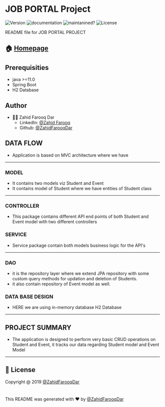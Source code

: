 # JOB PORTAL Project
![Version](https://img.shields.io/static/v1?label=java-version&message=%3E=11&color=blue) ![documentation](https://img.shields.io/static/v1?label=documentation&message=yes&color=green) ![maintanined?](https://img.shields.io/static/v1?label=maintained?&message=yes&color=green) ![License](https://img.shields.io/static/v1?label=license&message=ZAHID&color=orange)

README file for JOB PORTAL PROJECT
## 🏠  [Homepage](https://github.com/ZahidFarooqDar/Class-test/tree/main/UniversityEventManagement)
## Prerequisities
* java >=11.0
* Spring Boot
* H2 Database

## Author

* 🙍‍♂️ Zahid Farooq Dar
  * LinkedIn: [@Zahid Farooq](https://www.linkedin.com/in/zahid-farooq-dar/)
  * Github: [@ZahidFarooqDar](https://github.com/ZahidFarooqDar)

## DATA FLOW
* Application is based on MVC architecture where we have
---
### MODEL
* It contains two models viz Student and Event
* It contains model of Student where we have entities of Student class
---
### CONTROLLER
* This package contains different API end points of both Student and Event model with two different controllers 

### SERVICE
* Service package contain both models business logic for the API's
---
### DAO 
* it is the repository layer where we extend JPA repository with some custom query methods for updation and deletion of Students.
* it also contain repository of Event model as well.

### DATA BASE DESIGN
* HERE we are using in-memory database H2 Database 
---

## PROJECT SUMMARY
* The application is designed to perform very basic CRUD operations on Student and Event, it tracks our data regarding Student model and Event Model
---
## 📝 License

 Copyright @ 2019 [@ZahidFarooqDar](https://github.com/ZahidFarooqDar)


# 

This README was generated with ❤️ by [@ZahidFarooqDar](https://github.com/ZahidFarooqDar)
